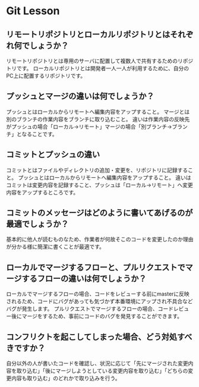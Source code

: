 # Git Lesson

## リモートリポジトリとローカルリポジトリとはそれぞれ何でしょうか？
リモートリポジトリとは専用のサーバに配置して複数人で共有するためのリポジトリです。
ローカルリポジトリとは開発者一人一人が利用するために、自分のPC上に配置するリポジトリです。


## プッシュとマージの違いは何でしょうか？
プッシュとはローカルからリモートへ編集内容をアップすること。
マージとは別のブランチの作業内容をブランチに取り込むこと。
違いは作業内容の反映先がプッシュの場合「ローカル→リモート」マージの場合「別ブランチ→ブランチ」となることです。


## コミットとプッシュの違い
コミットとはファイルやディレクトリの追加・変更を、リポジトリに記録すること。
プッシュとはローカルからリモートへ編集内容をアップすること。
違いはコミットは変更内容を記録すること、プッシュは「ローカル→リモート」へ変更内容をアップするところです。

## コミットのメッセージはどのように書いてあげるのが最適でしょうか？
基本的に他人が読むものなため、作業者が何故そこのコードを変更したのか理由が分かる様に簡潔に書くことが最適です。


## ローカルでマージするフローと、プルリクエストでマージするフローの違いは何でしょうか？
ローカルでマージするフローの場合、コードをレビューする前にmasterに反映されるため、コードにバグがあっても気づかず本番環境にアップされ不具合などバグが発生します。
プルリクエストでマージするフローの場合、コードレビュー後にマージをするため、事前にコードのバグを発見することができます。


## コンフリクトを起こしてしまった場合、どう対処すべきですか？
自分以外の人が書いたコードを確認し、状況に応じて「先にマージされた変更内容を取り込む」「後にマージしようとしている変更内容を取り込む」「どちらの変更内容も取り込む」のどれかで取り込みを行う。